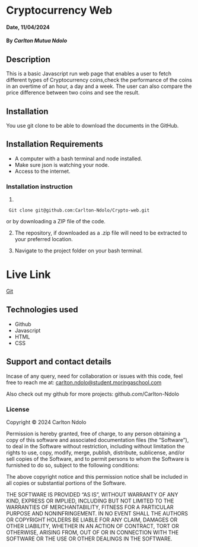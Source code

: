 # Cryptocurrency Web

#### Date, 11/04/2024

#### By *Carlton Mutua Ndolo*

## Description
This is a basic Javascript run web page that enables a user to fetch different types of Cryptocurrency coins,check the performance of the coins in an overtime of an hour, a day and a week. The user can also compare the price difference between two coins and see the result.
## Installation
You use git clone to be able to download the documents in the GitHub.

## Installation Requirements
- A computer with a bash terminal and node installed.
- Make sure json is watching your node.
- Access to the internet.

### Installation instruction
1.
```
 Git clone git@github.com:Carlton-Ndolo/Crypto-web.git 

```
or by downloading a ZIP file of the code.

2. The repository, if downloaded as a .zip file will need to be extracted to your preferred location.

3. Navigate to the project folder on your bash terminal.



# Live Link

[Git](https://carlton-ndolo.github.io/Crypto-web/)

## Technologies used
- Github
- Javascript
- HTML
- CSS

## Support and contact details
Incase of any query, need for collaboration or issues with this code, feel free to reach me at: carlton.ndolo@student.moringaschool.com

Also check out my github for more projects:
github.com/Carlton-Ndolo

### License
Copyright © 2024 Carlton Ndolo

Permission is hereby granted, free of charge, to any person obtaining a copy of this software and associated documentation files (the “Software”), to deal in the Software without restriction, including without limitation the rights to use, copy, modify, merge, publish, distribute, sublicense, and/or sell copies of the Software, and to permit persons to whom the Software is furnished to do so, subject to the following conditions:

The above copyright notice and this permission notice shall be included in all copies or substantial portions of the Software.

THE SOFTWARE IS PROVIDED “AS IS”, WITHOUT WARRANTY OF ANY KIND, EXPRESS OR IMPLIED, INCLUDING BUT NOT LIMITED TO THE WARRANTIES OF MERCHANTABILITY, FITNESS FOR A PARTICULAR PURPOSE AND NONINFRINGEMENT. IN NO EVENT SHALL THE AUTHORS OR COPYRIGHT HOLDERS BE LIABLE FOR ANY CLAIM, DAMAGES OR OTHER LIABILITY, WHETHER IN AN ACTION OF CONTRACT, TORT OR OTHERWISE, ARISING FROM, OUT OF OR IN CONNECTION WITH THE SOFTWARE OR THE USE OR OTHER DEALINGS IN THE SOFTWARE.